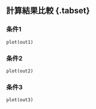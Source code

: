 ## 計算結果比較 {.tabset}

### 条件1

 ```{r }
plot(out1)
```
 
### 条件2
 
 ```{r }
plot(out2)
```

### 条件3
 
 ```{r }
plot(out3)
```
